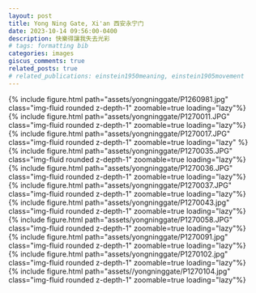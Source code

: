 ```yaml
---
layout: post
title: Yong Ning Gate, Xi'an 西安永宁门
date: 2023-10-14 09:56:00-0400
description: 快樂得讓我失去光彩
# tags: formatting bib
categories: images
giscus_comments: true
related_posts: true
# related_publications: einstein1950meaning, einstein1905movement
---
```

<!-- 
This post shows how to add bibliography to simple blog posts. If you would like something more academic, check the. -->


<div class="row mt-3">
    <div class="col-sm mt-3 mt-md-0">
       {% include figure.html path="assets/yongninggate/P1260981.jpg" class="img-fluid rounded z-depth-1" zoomable=true loading="lazy"%}
    </div>
</div>

<div class="row mt-3">
    <div class="col-sm mt-3 mt-md-0">
       {% include figure.html path="assets/yongninggate/P1270011.JPG" class="img-fluid rounded z-depth-1" zoomable=true loading="lazy"%}
    </div>
</div>

<div class="row mt-3">
    <div class="col-sm mt-3 mt-md-0">
       {% include figure.html path="assets/yongninggate/P1270017.JPG" class="img-fluid rounded z-depth-1" zoomable=true loading="lazy" %}
    </div>
</div>
<div class="row mt-3">
    <div class="col-sm mt-3 mt-md-0">
       {% include figure.html path="assets/yongninggate/P1270035.JPG" class="img-fluid rounded z-depth-1" zoomable=true loading="lazy"%}
    </div>
</div>

<div class="row mt-3">
    <div class="col-sm mt-3 mt-md-0">
       {% include figure.html path="assets/yongninggate/P1270036.JPG" class="img-fluid rounded z-depth-1" zoomable=true loading="lazy"%}
    </div>
</div>
<div class="row mt-3">
    <div class="col-sm mt-3 mt-md-0">
       {% include figure.html path="assets/yongninggate/P1270037.JPG" class="img-fluid rounded z-depth-1" zoomable=true loading="lazy"%}
    </div>
</div>

<div class="row mt-3">
    <div class="col-sm mt-3 mt-md-0">
       {% include figure.html path="assets/yongninggate/P1270043.jpg" class="img-fluid rounded z-depth-1" zoomable=true loading="lazy"%}
    </div>
</div>
<div class="row mt-3">
    <div class="col-sm mt-3 mt-md-0">
       {% include figure.html path="assets/yongninggate/P1270058.JPG" class="img-fluid rounded z-depth-1" zoomable=true loading="lazy"%}
    </div>
</div>

<div class="row mt-3">
    <div class="col-sm mt-3 mt-md-0">
       {% include figure.html path="assets/yongninggate/P1270091.jpg" class="img-fluid rounded z-depth-1" zoomable=true loading="lazy"%}
    </div>
</div>

<div class="row mt-3">
    <div class="col-sm mt-3 mt-md-0">
       {% include figure.html path="assets/yongninggate/P1270102.jpg" class="img-fluid rounded z-depth-1" zoomable=true loading="lazy"%}
    </div>
</div>
<div class="row mt-3">
    <div class="col-sm mt-3 mt-md-0">
       {% include figure.html path="assets//yongninggate/P1270104.jpg" class="img-fluid rounded z-depth-1" zoomable=true loading="lazy"%}
    </div>
</div>



<script src="https://giscus.app/client.js"
        data-repo="melodyincopenhagen/melodyincopenhagen.github.io"
        data-repo-id="R_kgDOKsfYeA"
        data-category="Announcements"
        data-category-id="DIC_kwDOKsfYeM4Ca6Vw"
        data-mapping="pathname"
        data-strict="0"
        data-reactions-enabled="1"
        data-emit-metadata="1"
        data-input-position="top"
        data-theme="preferred_color_scheme"
        data-lang="zh-CN"
        crossorigin="anonymous"
        async>
</script>